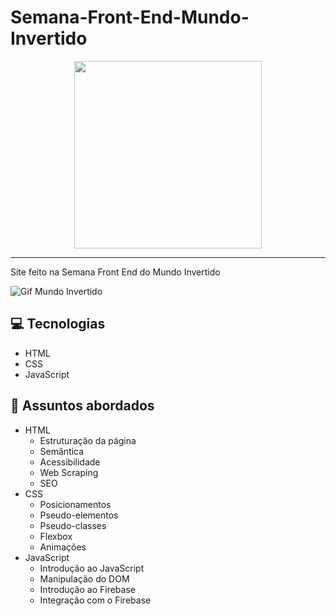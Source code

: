 # Semana-Front-End-Mundo-Invertido
<p align="center">
    <img width="300" src="https://micheleambrosio.github.io/semana-frontend-mundo-invertido/assets/images/banner/logo.svg">
</p>

-------
Site feito na Semana Front End do Mundo Invertido

<div style="display: inline_block">
  <img align="center" alt="Gif Mundo Invertido" src="https://cdn.discordapp.com/attachments/1006720932477403200/1012891654899896350/GifMundoInvertido2_1.gif" >
</div>

## 💻 Tecnologias
- HTML
- CSS
- JavaScript

## 💬 Assuntos abordados
- HTML
    - Estruturação da página 
    - Semântica
    - Acessibilidade
    - Web Scraping
    - SEO
- CSS
    - Posicionamentos
    - Pseudo-elementos
    - Pseudo-classes
    - Flexbox
    - Animações 
- JavaScript
    - Introdução ao JavaScript
    - Manipulação do DOM
    - Introdução ao Firebase
    - Integração com o Firebase
